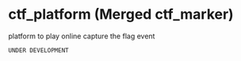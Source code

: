 # ctf_platform (Merged ctf_marker)
platform to play online capture the flag event 
````
UNDER DEVELOPMENT
````

